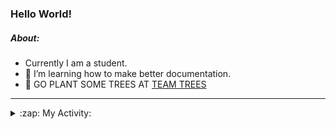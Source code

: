 ### Hello World!

##### About:
- Currently I am a student.
- 🌱 I’m learning how to make better documentation.
- 🌱 GO PLANT SOME TREES AT [TEAM TREES](https://teamtrees.org/)

---
<details>
  <summary>:zap: My Activity:</summary>
  
<!--START_SECTION:waka-->
![Code Time](http://img.shields.io/badge/Code%20Time-1%2C250%20hrs%2012%20mins-blue)

**I'm a Night 🦉** 

```text
🌞 Morning                2078 commits        ███░░░░░░░░░░░░░░░░░░░░░░   10.34 % 
🌆 Daytime                6715 commits        ████████░░░░░░░░░░░░░░░░░   33.40 % 
🌃 Evening                5810 commits        ███████░░░░░░░░░░░░░░░░░░   28.90 % 
🌙 Night                  5502 commits        ███████░░░░░░░░░░░░░░░░░░   27.37 % 
```
📅 **I'm Most Productive on Wednesday** 

```text
Monday                   2748 commits        ███░░░░░░░░░░░░░░░░░░░░░░   13.67 % 
Tuesday                  2750 commits        ███░░░░░░░░░░░░░░░░░░░░░░   13.68 % 
Wednesday                4741 commits        ██████░░░░░░░░░░░░░░░░░░░   23.58 % 
Thursday                 2656 commits        ███░░░░░░░░░░░░░░░░░░░░░░   13.21 % 
Friday                   2197 commits        ███░░░░░░░░░░░░░░░░░░░░░░   10.93 % 
Saturday                 1750 commits        ██░░░░░░░░░░░░░░░░░░░░░░░   08.70 % 
Sunday                   3263 commits        ████░░░░░░░░░░░░░░░░░░░░░   16.23 % 
```


📊 **This Week I Spent My Time On** 

```text
🔥 Editors: 
Android Studio           3 hrs 47 mins       ██████████████████░░░░░░░   72.21 % 
IntelliJ                 1 hr 27 mins        ███████░░░░░░░░░░░░░░░░░░   27.79 % 

🐱‍💻 Projects: 
e-wallet                 2 hrs 48 mins       █████████████░░░░░░░░░░░░   53.33 % 
library_management_system1 hr 20 mins        ██████░░░░░░░░░░░░░░░░░░░   25.52 % 
Unknown Project          20 mins             ██░░░░░░░░░░░░░░░░░░░░░░░   06.43 % 
CSE224-Fundamentals-of-An16 mins             █░░░░░░░░░░░░░░░░░░░░░░░░   05.38 % 
swagstore                15 mins             █░░░░░░░░░░░░░░░░░░░░░░░░   04.84 % 
```


 Last Updated on 09/11/2023 17:12:08 UTC
<!--END_SECTION:waka-->
</details>
